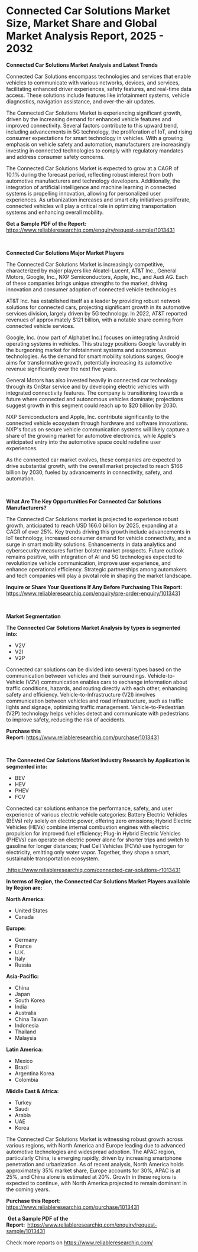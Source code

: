 <p><h1>Connected Car Solutions Market Size, Market Share and Global Market Analysis Report, 2025 - 2032</h1></p><p><strong>Connected Car Solutions Market Analysis and Latest Trends</strong></p>
<p><p>Connected Car Solutions encompass technologies and services that enable vehicles to communicate with various networks, devices, and services, facilitating enhanced driver experiences, safety features, and real-time data access. These solutions include features like infotainment systems, vehicle diagnostics, navigation assistance, and over-the-air updates.</p><p>The Connected Car Solutions Market is experiencing significant growth, driven by the increasing demand for enhanced vehicle features and improved connectivity. Several factors contribute to this upward trend, including advancements in 5G technology, the proliferation of IoT, and rising consumer expectations for smart technology in vehicles. With a growing emphasis on vehicle safety and automation, manufacturers are increasingly investing in connected technologies to comply with regulatory mandates and address consumer safety concerns.</p><p>The Connected Car Solutions Market is expected to grow at a CAGR of 10.1% during the forecast period, reflecting robust interest from both automotive manufacturers and technology developers. Additionally, the integration of artificial intelligence and machine learning in connected systems is propelling innovation, allowing for personalized user experiences. As urbanization increases and smart city initiatives proliferate, connected vehicles will play a critical role in optimizing transportation systems and enhancing overall mobility.</p></p>
<p><strong>Get a Sample PDF of the Report:&nbsp;</strong> <a href="https://www.reliableresearchiq.com/enquiry/request-sample/1013431?utm_campaign=2802&utm_medium=2&utm_source=Github&utm_content=ia&utm_term=06032025&utm_id=connected-car-solutions">https://www.reliableresearchiq.com/enquiry/request-sample/1013431</a></p>
<p>&nbsp;</p>
<p><strong>Connected Car Solutions Major Market Players</strong></p>
<p><p>The Connected Car Solutions Market is increasingly competitive, characterized by major players like Alcatel-Lucent, AT&T Inc., General Motors, Google, Inc., NXP Semiconductors, Apple, Inc., and Audi AG. Each of these companies brings unique strengths to the market, driving innovation and consumer adoption of connected vehicle technologies.</p><p>AT&T Inc. has established itself as a leader by providing robust network solutions for connected cars, projecting significant growth in its automotive services division, largely driven by 5G technology. In 2022, AT&T reported revenues of approximately $121 billion, with a notable share coming from connected vehicle services.</p><p>Google, Inc. (now part of Alphabet Inc.) focuses on integrating Android operating systems in vehicles. This strategy positions Google favorably in the burgeoning market for infotainment systems and autonomous technologies. As the demand for smart mobility solutions surges, Google aims for transformative growth, potentially increasing its automotive revenue significantly over the next five years.</p><p>General Motors has also invested heavily in connected car technology through its OnStar service and by developing electric vehicles with integrated connectivity features. The company is transitioning towards a future where connected and autonomous vehicles dominate; projections suggest growth in this segment could reach up to $20 billion by 2030.</p><p>NXP Semiconductors and Apple, Inc. contribute significantly to the connected vehicle ecosystem through hardware and software innovations. NXP's focus on secure vehicle communication systems will likely capture a share of the growing market for automotive electronics, while Apple's anticipated entry into the automotive space could redefine user experiences.</p><p>As the connected car market evolves, these companies are expected to drive substantial growth, with the overall market projected to reach $166 billion by 2030, fueled by advancements in connectivity, safety, and automation.</p></p>
<p>&nbsp;</p>
<p><strong>What Are The Key Opportunities For Connected Car Solutions Manufacturers?</strong></p>
<p><p>The Connected Car Solutions market is projected to experience robust growth, anticipated to reach USD 166.0 billion by 2025, expanding at a CAGR of over 25%. Key trends driving this growth include advancements in IoT technology, increased consumer demand for vehicle connectivity, and a surge in smart mobility solutions. Enhancements in data analytics and cybersecurity measures further bolster market prospects. Future outlook remains positive, with integration of AI and 5G technologies expected to revolutionize vehicle communication, improve user experience, and enhance operational efficiency. Strategic partnerships among automakers and tech companies will play a pivotal role in shaping the market landscape.</p></p>
<p><strong>Inquire or Share Your Questions If Any Before Purchasing This Report:</strong> <a href="https://www.reliableresearchiq.com/enquiry/pre-order-enquiry/1013431?utm_campaign=2802&utm_medium=2&utm_source=Github&utm_content=ia&utm_term=06032025&utm_id=connected-car-solutions">https://www.reliableresearchiq.com/enquiry/pre-order-enquiry/1013431</a></p>
<p>&nbsp;</p>
<p><strong>Market Segmentation</strong></p>
<p><strong>The Connected Car Solutions Market Analysis by types is segmented into:</strong></p>
<p><ul><li>V2V</li><li>V2I</li><li>V2P</li></ul></p>
<p><p>Connected car solutions can be divided into several types based on the communication between vehicles and their surroundings. Vehicle-to-Vehicle (V2V) communication enables cars to exchange information about traffic conditions, hazards, and routing directly with each other, enhancing safety and efficiency. Vehicle-to-Infrastructure (V2I) involves communication between vehicles and road infrastructure, such as traffic lights and signage, optimizing traffic management. Vehicle-to-Pedestrian (V2P) technology helps vehicles detect and communicate with pedestrians to improve safety, reducing the risk of accidents.</p></p>
<p><strong>Purchase this Report:&nbsp;</strong><a href="https://www.reliableresearchiq.com/purchase/1013431?utm_campaign=2802&utm_medium=2&utm_source=Github&utm_content=ia&utm_term=06032025&utm_id=connected-car-solutions">https://www.reliableresearchiq.com/purchase/1013431</a></p>
<p>&nbsp;</p>
<p><strong>The Connected Car Solutions Market Industry Research by Application is segmented into:</strong></p>
<p><ul><li>BEV</li><li>HEV</li><li>PHEV</li><li>FCV</li></ul></p>
<p><p>Connected car solutions enhance the performance, safety, and user experience of various electric vehicle categories: Battery Electric Vehicles (BEVs) rely solely on electric power, offering zero emissions; Hybrid Electric Vehicles (HEVs) combine internal combustion engines with electric propulsion for improved fuel efficiency; Plug-in Hybrid Electric Vehicles (PHEVs) can operate on electric power alone for shorter trips and switch to gasoline for longer distances; Fuel Cell Vehicles (FCVs) use hydrogen for electricity, emitting only water vapor. Together, they shape a smart, sustainable transportation ecosystem.</p></p>
<p><a href="https://www.reliableresearchiq.com/connected-car-solutions-r1013431?utm_campaign=2802&utm_medium=2&utm_source=Github&utm_content=ia&utm_term=06032025&utm_id=connected-car-solutions">&nbsp;https://www.reliableresearchiq.com/connected-car-solutions-r1013431</a></p>
<p><strong>In terms of Region, the Connected Car Solutions Market Players available by Region are:</strong></p>
<p>
    <p> <strong> North America: </strong>
        <ul>
            <li>United States</li>
            <li>Canada</li>
        </ul>
        </p> 
    <p> <strong> Europe: </strong>
        <ul>
            <li>Germany</li>
            <li>France</li>
            <li>U.K.</li>
            <li>Italy</li>
            <li>Russia</li>
        </ul>
        </p> 
    <p> <strong> Asia-Pacific: </strong>
        <ul>
            <li>China</li>
            <li>Japan</li>
            <li>South Korea</li>
            <li>India</li>
            <li>Australia</li>
            <li>China Taiwan</li>
            <li>Indonesia</li>
            <li>Thailand</li>
            <li>Malaysia</li>
        </ul>
        </p> 
    <p> <strong> Latin America: </strong>
        <ul>
            <li>Mexico</li>
            <li>Brazil</li>
            <li>Argentina Korea</li>
            <li>Colombia</li>
        </ul>
        </p> 
    <p> <strong> Middle East & Africa: </strong>
        <ul>
            <li>Turkey</li>
            <li>Saudi</li>
            <li>Arabia</li>
            <li>UAE</li>
            <li>Korea</li>
        </ul>
    </p>
    </p>
<p><p>The Connected Car Solutions Market is witnessing robust growth across various regions, with North America and Europe leading due to advanced automotive technologies and widespread adoption. The APAC region, particularly China, is emerging rapidly, driven by increasing smartphone penetration and urbanization. As of recent analysis, North America holds approximately 35% market share, Europe accounts for 30%, APAC is at 25%, and China alone is estimated at 20%. Growth in these regions is expected to continue, with North America projected to remain dominant in the coming years.</p></p>
<p><strong>Purchase this Report: </strong><a href="https://www.reliableresearchiq.com/purchase/1013431?utm_campaign=2802&utm_medium=2&utm_source=Github&utm_content=ia&utm_term=06032025&utm_id=connected-car-solutions">https://www.reliableresearchiq.com/purchase/1013431</a></p>
<p>&nbsp;<strong>Get a Sample PDF of the Report:&nbsp;&nbsp;</strong><a href="https://www.reliableresearchiq.com/enquiry/request-sample/1013431?utm_campaign=2802&utm_medium=2&utm_source=Github&utm_content=ia&utm_term=06032025&utm_id=connected-car-solutions">https://www.reliableresearchiq.com/enquiry/request-sample/1013431</a></p>
<p><strong></strong></p>
<p>Check more reports on <a href="https://www.reliableresearchiq.com/?utm_campaign=2802&utm_medium=2&utm_source=Github&utm_content=ia&utm_term=06032025&utm_id=connected-car-solutions">https://www.reliableresearchiq.com/</a></p>